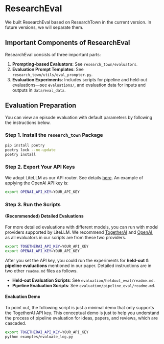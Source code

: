 # ResearchEval

We built ResearchEval based on ResearchTown in the current version. In future versions, we will separate them.

## Important Components of ResearchEval

ResearchEval consists of three important parts:

1. **Prompting-based Evaluators**: See `research_town/evaluators`.
2. **Evaluation Prompt Templates**: See `research_town/utils/eval_prompter.py`.
3. **Evaluation Experiments**: Includes scripts for pipeline and held-out evaluations—see `evaluations/`, and evaluation data for inputs and outputs in `data/eval_data`.

## Evaluation Preparation

You can view an episode evaluation with default parameters by following the instructions below.

### Step 1. Install the `research_town` Package

```bash
pip install poetry
poetry lock --no-update
poetry install
```

### Step 2. Export Your API Keys

We adopt LiteLLM as our API router. See details [here](https://docs.litellm.ai/docs/providers). An example of applying the OpenAI API key is:

```bash
export OPENAI_API_KEY=YOUR_API_KEY
```

### Step 3. Run the Scripts

#### (Recommended) Detailed Evaluations

For more detailed evaluations with different models, you can run with model providers supported by LiteLLM. We recommend [TogetherAI](https://docs.litellm.ai/docs/providers/togetherai) and [OpenAI](https://docs.litellm.ai/docs/providers/openai), as all evaluators in our scripts are from these two providers.

```bash
export TOGETHERAI_API_KEY=YOUR_API_KEY
export OPENAI_API_KEY=YOUR_API_KEY
```

After you set the API key, you could run the experiments for **held-out** & **pipeline evaluations** mentioned in our paper. Detailed instructions are in two other `readme.md` files as follows.

- **Held-out Evaluation Scripts**: See `evaluation/heldout_eval/readme.md`.
- **Pipeline Evaluation Scripts**: See `evaluation/pipeline_eval/readme.md`.


#### Evaluation Demo

To point out, the following script is just a minimal demo that only supports the TogetherAI API key. This conceptual demo is just to help you understand the process of pipeline evaluation for ideas, papers, and reviews, which are cascaded. 

```bash
export TOGETHERAI_API_KEY=YOUR_API_KEY
python examples/evaluate_log.py
```
